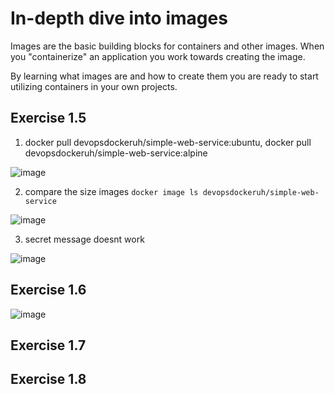# In-depth dive into images

Images are the basic building blocks for containers and other images. When you "containerize" an application you work towards creating the image.

By learning what images are and how to create them you are ready to start utilizing containers in your own projects.

## Exercise 1.5

1. docker pull devopsdockeruh/simple-web-service:ubuntu, docker pull devopsdockeruh/simple-web-service:alpine


![image](https://github.com/user-attachments/assets/5f1db736-efe1-41dd-b7a2-38f224dc566f)

2. compare the size images ``` docker image ls devopsdockeruh/simple-web-service ```

![image](https://github.com/user-attachments/assets/d13349c5-3521-4006-902d-90c7c8c84a02)

3. secret message doesnt work

![image](https://github.com/user-attachments/assets/8f9c5ad2-593b-45a6-b9f1-847702913d68)


## Exercise 1.6

![image](https://github.com/user-attachments/assets/55052cf4-f42a-4dd2-a8d6-593db0b7f16c)

## Exercise 1.7



## Exercise 1.8

